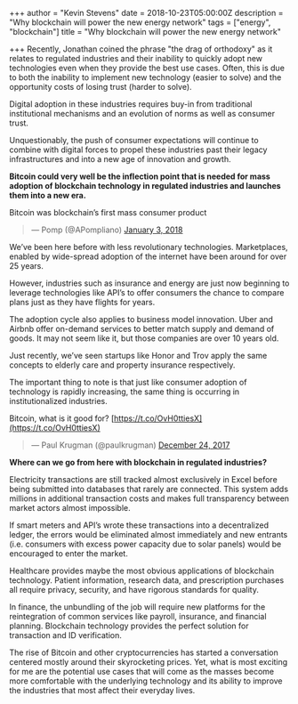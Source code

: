 +++
author = "Kevin Stevens"
date = 2018-10-23T05:00:00Z
description = "Why blockchain will power the new energy network"
tags = ["energy", "blockchain"]
title = "Why blockchain will power the new energy network"

+++
Recently, Jonathan coined the phrase "the drag of orthodoxy" as it relates to regulated industries and their inability to quickly adopt new technologies even when they provide the best use cases. Often, this is due to both the inability to implement new technology (easier to solve) and the opportunity costs of losing trust (harder to solve).

Digital adoption in these industries requires buy-in from traditional institutional mechanisms and an evolution of norms as well as consumer trust.

Unquestionably, the push of consumer expectations will continue to combine with digital forces to propel these industries past their legacy infrastructures and into a new age of innovation and growth.

**Bitcoin could very well be the inflection point that is needed for mass adoption of blockchain technology in regulated industries and launches them into a new era.**

Bitcoin was blockchain’s first mass consumer product

> — Pomp (@APompliano) [January 3, 2018](https://twitter.com/APompliano/status/948406443421720579?ref_src=twsrc%5Etfw)

We’ve been here before with less revolutionary technologies. Marketplaces, enabled by wide-spread adoption of the internet have been around for over 25 years.

However, industries such as insurance and energy are just now beginning to leverage technologies like API’s to offer consumers the chance to compare plans just as they have flights for years.

The adoption cycle also applies to business model innovation. Uber and Airbnb offer on-demand services to better match supply and demand of goods. It may not seem like it, but those companies are over 10 years old.

Just recently, we’ve seen startups like Honor and Trov apply the same concepts to elderly care and property insurance respectively.

The important thing to note is that just like consumer adoption of technology is rapidly increasing, the same thing is occurring in institutionalized industries.

Bitcoin, what is it good for? [https://t.co/OvH0ttiesX](https://t.co/OvH0ttiesX)

> — Paul Krugman (@paulkrugman) [December 24, 2017](https://twitter.com/paulkrugman/status/944951585246990338?ref_src=twsrc%5Etfw)

**Where can we go from here with blockchain in regulated industries?**

Electricity transactions are still tracked almost exclusively in Excel before being submitted into databases that rarely are connected. This system adds millions in additional transaction costs and makes full transparency between market actors almost impossible.

If smart meters and API’s wrote these transactions into a decentralized ledger, the errors would be eliminated almost immediately and new entrants (i.e. consumers with excess power capacity due to solar panels) would be encouraged to enter the market.

Healthcare provides maybe the most obvious applications of blockchain technology. Patient information, research data, and prescription purchases all require privacy, security, and have rigorous standards for quality.

In finance, the unbundling of the job will require new platforms for the reintegration of common services like payroll, insurance, and financial planning. Blockchain technology provides the perfect solution for transaction and ID verification.

The rise of Bitcoin and other cryptocurrencies has started a conversation centered mostly around their skyrocketing prices. Yet, what is most exciting for me are the potential use cases that will come as the masses become more comfortable with the underlying technology and its ability to improve the industries that most affect their everyday lives.